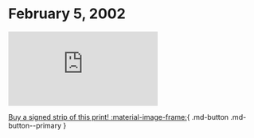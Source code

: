 # February 5, 2002

![](https://www.achewood.com/comic.php?date=02052002)

[Buy a signed strip of this print! :material-image-frame:](https://achewood-holiday-pop-up.myshopify.com/products/strip#02052002){ .md-button .md-button--primary }
